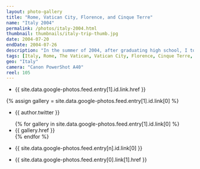 ```yaml
---
layout: photo-gallery
title: "Rome, Vatican City, Florence, and Cinque Terre"
name: "Italy 2004"
permalink: /photos/italy-2004.html
thumbnail: thumbnails/italy-trip-thumb.jpg
date: 2004-07-20
endDate: 2004-07-26
description: "In the summer of 2004, after graduating high school, I took my first trip abroad to visit the sites and sounds in and around Italy. Our adventure began on the streets of Rome, touring the Colosseum and other ancient Roman antiquities before heading to Vatican City to check out the Sistine Chapel and give the Pope John Paul II a high-five. We then rented a car (the rental agency was out of Lamborghinis unfortunately) and drove north towards Florence, then across a winding single-lane road through the mountains to get to the coastal town of Manarola in the Cinque Terre region. Finally we made a brief pit stop in a little place called Pisa before heading back towards the airport near Rome."
tags: [Italy, Rome, The Vatican, Vatican City, Florence, Cinque Terre, Manarola, Pisa, Travel, Photos]
geo: "Italy"
camera: "Canon PowerShot A40"
reel: 105
---
```


<ul>
     <li>{{ site.data.google-photos.feed.entry[1].id.link.href }}</li>   
</ul>

{% assign gallery = site.data.google-photos.feed.entry[1].id.link[0] %}
<ul>
     <li>{{ author.twitter }}</li>
</ul>

<ul>
{% for gallery in site.data.google-photos.feed.entry[1].id.link[0] %}
   <li>{{ gallery.href }}</li>
{% endfor %}    
</ul>

<ul>
     <li>{{ site.data.google-photos.feed.entry[n].id.link[0] }}</li> 
</ul>

<ul>
     <li>{{ site.data.google-photos.feed.entry[0].link[1].href }}</li>  
</ul>
